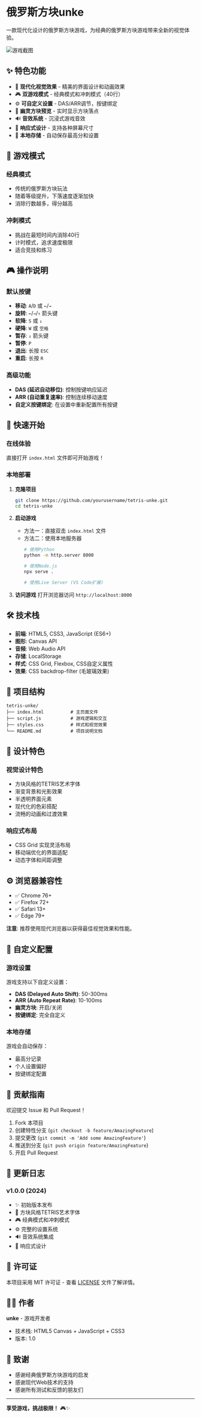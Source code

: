 # 俄罗斯方块unke

一款现代化设计的俄罗斯方块游戏，为经典的俄罗斯方块游戏带来全新的视觉体验。

![游戏截图](https://via.placeholder.com/800x400/1a1a2e/ffffff?text=俄罗斯方块unke)

## ✨ 特色功能

- 🎨 **现代化视觉效果** - 精美的界面设计和动画效果
- 🎮 **双游戏模式** - 经典模式和冲刺模式（40行）
- ⚙️ **可自定义设置** - DAS/ARR调节，按键绑定
- 👻 **幽灵方块预览** - 实时显示方块落点
- 🔊 **音效系统** - 沉浸式游戏音效
- 📱 **响应式设计** - 支持各种屏幕尺寸
- 💾 **本地存储** - 自动保存最高分和设置

## 🎯 游戏模式

### 经典模式
- 传统的俄罗斯方块玩法
- 随着等级提升，下落速度逐渐加快
- 消除行数越多，得分越高

### 冲刺模式
- 挑战在最短时间内消除40行
- 计时模式，追求速度极限
- 适合竞技和练习

## 🎮 操作说明

### 默认按键
- **移动**: `A`/`D` 或 `←`/`→`
- **旋转**: `←`/`→`/`↑` 箭头键
- **软降**: `S` 或 `↓`
- **硬降**: `W` 或 `空格`
- **暂存**: `↓` 箭头键
- **暂停**: `P`
- **退出**: 长按 `ESC`
- **重启**: 长按 `R`

### 高级功能
- **DAS (延迟自动移位)**: 控制按键响应延迟
- **ARR (自动重复速率)**: 控制连续移动速度
- **自定义按键绑定**: 在设置中重新配置所有按键

## 🚀 快速开始

### 在线体验
直接打开 `index.html` 文件即可开始游戏！

### 本地部署

1. **克隆项目**
   ```bash
   git clone https://github.com/yourusername/tetris-unke.git
   cd tetris-unke
   ```

2. **启动游戏**
   - 方法一：直接双击 `index.html` 文件
   - 方法二：使用本地服务器
     ```bash
     # 使用Python
     python -m http.server 8000
     
     # 使用Node.js
     npx serve .
     
     # 使用Live Server (VS Code扩展)
     ```

3. **访问游戏**
   打开浏览器访问 `http://localhost:8000`

## 🛠️ 技术栈

- **前端**: HTML5, CSS3, JavaScript (ES6+)
- **图形**: Canvas API
- **音频**: Web Audio API
- **存储**: LocalStorage
- **样式**: CSS Grid, Flexbox, CSS自定义属性
- **效果**: CSS backdrop-filter (毛玻璃效果)

## 📁 项目结构

```
tetris-unke/
├── index.html          # 主页面文件
├── script.js           # 游戏逻辑和交互
├── styles.css          # 样式和视觉效果
└── README.md           # 项目说明文档
```

## 🎨 设计特色

### 视觉设计特色
- 方块风格的TETRIS艺术字体
- 渐变背景和光影效果
- 半透明界面元素
- 现代化的色彩搭配
- 流畅的动画和过渡效果

### 响应式布局
- CSS Grid 实现灵活布局
- 移动端优化的界面适配
- 动态字体和间距调整

## ⚙️ 浏览器兼容性

- ✅ Chrome 76+
- ✅ Firefox 72+
- ✅ Safari 13+
- ✅ Edge 79+

**注意**: 推荐使用现代浏览器以获得最佳视觉效果和性能。

## 🔧 自定义配置

### 游戏设置
游戏支持以下自定义设置：

- **DAS (Delayed Auto Shift)**: 50-300ms
- **ARR (Auto Repeat Rate)**: 10-100ms
- **幽灵方块**: 开启/关闭
- **按键绑定**: 完全自定义

### 本地存储
游戏会自动保存：
- 最高分记录
- 个人设置偏好
- 按键绑定配置

## 🤝 贡献指南

欢迎提交 Issue 和 Pull Request！

1. Fork 本项目
2. 创建特性分支 (`git checkout -b feature/AmazingFeature`)
3. 提交更改 (`git commit -m 'Add some AmazingFeature'`)
4. 推送到分支 (`git push origin feature/AmazingFeature`)
5. 开启 Pull Request

## 📝 更新日志

### v1.0.0 (2024)
- ✨ 初始版本发布
- 🎨 方块风格TETRIS艺术字体
- 🎮 经典模式和冲刺模式
- ⚙️ 完整的设置系统
- 🔊 音效系统集成
- 📱 响应式设计

## 📄 许可证

本项目采用 MIT 许可证 - 查看 [LICENSE](LICENSE) 文件了解详情。

## 👨‍💻 作者

**unke** - 游戏开发者

- 技术栈: HTML5 Canvas + JavaScript + CSS3
- 版本: 1.0

## 🙏 致谢

- 感谢经典俄罗斯方块游戏的启发
- 感谢现代Web技术的支持
- 感谢所有测试和反馈的朋友们

---

**享受游戏，挑战极限！** 🎮✨